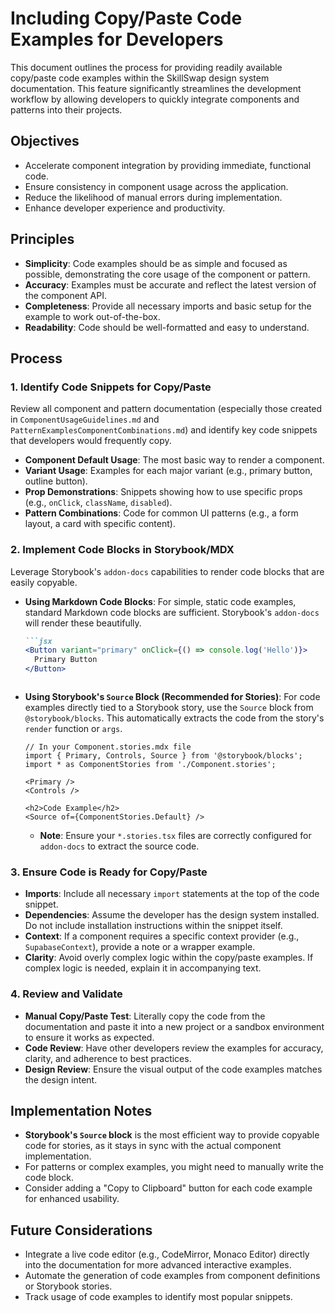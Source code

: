 # Including Copy/Paste Code Examples for Developers

This document outlines the process for providing readily available copy/paste code examples within the SkillSwap design system documentation. This feature significantly streamlines the development workflow by allowing developers to quickly integrate components and patterns into their projects.

## Objectives

-   Accelerate component integration by providing immediate, functional code.
-   Ensure consistency in component usage across the application.
-   Reduce the likelihood of manual errors during implementation.
-   Enhance developer experience and productivity.

## Principles

-   **Simplicity**: Code examples should be as simple and focused as possible, demonstrating the core usage of the component or pattern.
-   **Accuracy**: Examples must be accurate and reflect the latest version of the component API.
-   **Completeness**: Provide all necessary imports and basic setup for the example to work out-of-the-box.
-   **Readability**: Code should be well-formatted and easy to understand.

## Process

### 1. Identify Code Snippets for Copy/Paste

Review all component and pattern documentation (especially those created in `ComponentUsageGuidelines.md` and `PatternExamplesComponentCombinations.md`) and identify key code snippets that developers would frequently copy.

*   **Component Default Usage**: The most basic way to render a component.
*   **Variant Usage**: Examples for each major variant (e.g., primary button, outline button).
*   **Prop Demonstrations**: Snippets showing how to use specific props (e.g., `onClick`, `className`, `disabled`).
*   **Pattern Combinations**: Code for common UI patterns (e.g., a form layout, a card with specific content).

### 2. Implement Code Blocks in Storybook/MDX

Leverage Storybook's `addon-docs` capabilities to render code blocks that are easily copyable.

*   **Using Markdown Code Blocks**: For simple, static code examples, standard Markdown code blocks are sufficient. Storybook's `addon-docs` will render these beautifully.

    ```markdown
    ```jsx
    <Button variant="primary" onClick={() => console.log('Hello')}>
      Primary Button
    </Button>
    ```
    ```

*   **Using Storybook's `Source` Block (Recommended for Stories)**: For code examples directly tied to a Storybook story, use the `Source` block from `@storybook/blocks`. This automatically extracts the code from the story's `render` function or `args`.

    ```mdx
    // In your Component.stories.mdx file
    import { Primary, Controls, Source } from '@storybook/blocks';
    import * as ComponentStories from './Component.stories';

    <Primary />
    <Controls />

    <h2>Code Example</h2>
    <Source of={ComponentStories.Default} />
    ```

    *   **Note**: Ensure your `*.stories.tsx` files are correctly configured for `addon-docs` to extract the source code.

### 3. Ensure Code is Ready for Copy/Paste

*   **Imports**: Include all necessary `import` statements at the top of the code snippet.
*   **Dependencies**: Assume the developer has the design system installed. Do not include installation instructions within the snippet itself.
*   **Context**: If a component requires a specific context provider (e.g., `SupabaseContext`), provide a note or a wrapper example.
*   **Clarity**: Avoid overly complex logic within the copy/paste examples. If complex logic is needed, explain it in accompanying text.

### 4. Review and Validate

*   **Manual Copy/Paste Test**: Literally copy the code from the documentation and paste it into a new project or a sandbox environment to ensure it works as expected.
*   **Code Review**: Have other developers review the examples for accuracy, clarity, and adherence to best practices.
*   **Design Review**: Ensure the visual output of the code examples matches the design intent.

## Implementation Notes

-   **Storybook's `Source` block** is the most efficient way to provide copyable code for stories, as it stays in sync with the actual component implementation.
-   For patterns or complex examples, you might need to manually write the code block.
-   Consider adding a "Copy to Clipboard" button for each code example for enhanced usability.

## Future Considerations

-   Integrate a live code editor (e.g., CodeMirror, Monaco Editor) directly into the documentation for more advanced interactive examples.
-   Automate the generation of code examples from component definitions or Storybook stories.
-   Track usage of code examples to identify most popular snippets.
